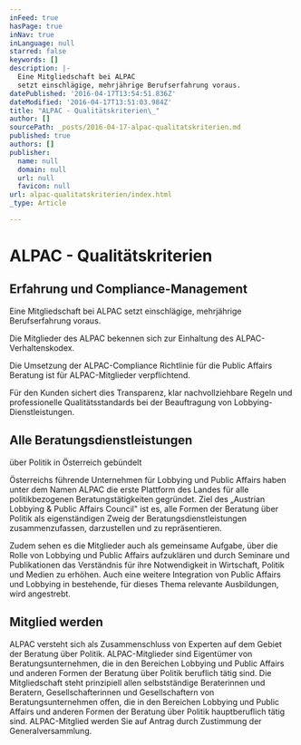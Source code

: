 ```yaml
---
inFeed: true
hasPage: true
inNav: true
inLanguage: null
starred: false
keywords: []
description: |-
  Eine Mitgliedschaft bei ALPAC
  setzt einschlägige, mehrjährige Berufserfahrung voraus.
datePublished: '2016-04-17T13:54:51.836Z'
dateModified: '2016-04-17T13:51:03.984Z'
title: "ALPAC - Qualitätskriterien\_"
author: []
sourcePath: _posts/2016-04-17-alpac-qualitatskriterien.md
published: true
authors: []
publisher:
  name: null
  domain: null
  url: null
  favicon: null
url: alpac-qualitatskriterien/index.html
_type: Article

---
```

# ALPAC - Qualitätskriterien 

## Erfahrung und Compliance-Management

Eine Mitgliedschaft bei ALPAC
setzt einschlägige, mehrjährige Berufserfahrung voraus.

Die Mitglieder des ALPAC
bekennen sich zur Einhaltung des ALPAC-Verhaltenskodex.

Die Umsetzung der
ALPAC-Compliance Richtlinie für die Public Affairs Beratung ist für
ALPAC-Mitglieder verpflichtend. 

Für den Kunden sichert dies
Transparenz, klar nachvollziehbare Regeln und professionelle Qualitätsstandards
bei der Beauftragung von Lobbying-Dienstleistungen.

## Alle Beratungsdienstleistungen
über Politik in Österreich gebündelt

Österreichs führende
Unternehmen für Lobbying und Public Affairs haben unter dem Namen ALPAC die
erste Plattform des Landes für alle politikbezogenen Beratungstätigkeiten gegründet.
Ziel des „Austrian Lobbying & Public Affairs Council" ist es, alle Formen
der Beratung über Politik als eigenständigen Zweig der
Beratungsdienstleistungen zusammenzufassen, darzustellen und zu repräsentieren.

Zudem sehen es die Mitglieder auch als gemeinsame
Aufgabe, über die Rolle von Lobbying und Public Affairs aufzuklären und durch
Seminare und Publikationen das Verständnis für ihre Notwendigkeit in
Wirtschaft, Politik und Medien zu erhöhen. Auch eine weitere Integration von
Public Affairs und Lobbying in bestehende, für dieses Thema relevante
Ausbildungen, wird angestrebt.

## Mitglied werden

ALPAC versteht sich als Zusammenschluss von
Experten auf dem Gebiet der Beratung über Politik. ALPAC-Mitglieder sind
Eigentümer von Beratungsunternehmen, die in den Bereichen Lobbying und Public
Affairs und anderen Formen der Beratung über Politik beruflich tätig sind. Die
Mitgliedschaft steht prinzipiell allen selbstständige Beraterinnen und
Beratern, Gesellschafterinnen und Gesellschaftern von Beratungsunternehmen
offen, die in den Bereichen Lobbying und Public Affairs und anderen Formen der
Beratung über Politik hauptberuflich tätig sind. ALPAC-Mitglied werden Sie auf
Antrag durch Zustimmung der Generalversammlung.